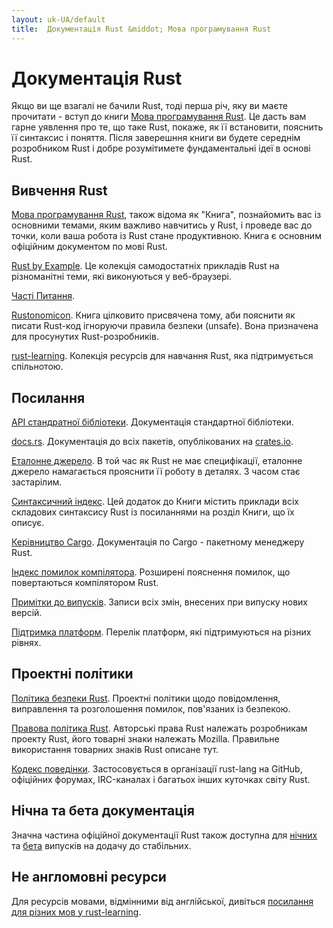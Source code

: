 ```yaml
---
layout: uk-UA/default
title:  Документація Rust &middot; Мова програмування Rust
---
```


# Документація Rust

Якщо ви ще взагалі не бачили Rust, тоді перша річ, яку ви маєте прочитати -
вступ до книги [Мова програмування Rust][book]. Це дасть вам гарне уявлення про те, 
що таке Rust, покаже, як її встановити, пояснить її синтаксис і поняття. 
Після заверешння книги ви будете середнім розробником Rust і добре розумітимете
фундаментальні ідеї в основі Rust.

## Вивчення Rust

[Мова програмування Rust][book], також відома як "Книга",
познайомить вас із основними темами, яким важливо навчитись у Rust, 
і проведе вас до точки, коли ваша робота із Rust стане продуктивною. 
Книга є основним офіційним документом по мові Rust.

[Rust by Example][rbe]. Це колекція самодостатніх прикладів Rust
на різноманітні теми, які виконуються у веб-браузері.

[Часті Питання][faq].

[Rustonomicon][nomicon]. Книга цілковито присвячена тому, аби пояснити
як писати Rust-код ігноруючи правила безпеки (unsafe). Вона призначена для просунутих
Rust-розробників.

[rust-learning]. Колекція ресурсів для навчання Rust, яка підтримується спільнотою.

[book]: https://doc.rust-lang.org/book/
[rbe]: http://rustbyexample.com
[faq]: faq.html
[nomicon]: https://doc.rust-lang.org/nomicon/
[rust-learning]: https://github.com/ctjhoa/rust-learning

## Посилання

[API стандратної бібліотеки][api]. Документація стандартної бібліотеки.

[docs.rs]. Документація до всіх пакетів, опублікованих на [crates.io].

[Еталонне джерело][ref]. В той час як Rust не має специфікації, еталонне джерело
намагається прояснити її роботу в деталях. З часом стає застарілим.

[Синтаксичний індекс][syn]. Цей додаток до Книги містить приклади
всіх складових синтаксису Rust із посиланнями на розділ Книги, що їх описує.

[Керівництво Cargo][cargo]. Документація по Cargo - пакетному менеджеру
Rust.

[Індекс помилок компілятора][err]. Розширені пояснення помилок, що повертаються
компілятором Rust.

[Примітки до випусків][release_notes]. Записи всіх змін, внесених при випуску нових версій.

[Підтримка платформ][platform_support]. Перелік платформ, які підтримуються на різних рівнях.

[api]: https://doc.rust-lang.org/std/
[syn]: https://doc.rust-lang.org/book/syntax-index.html
[ref]: https://doc.rust-lang.org/reference
[cargo]: http://doc.crates.io/guide.html
[err]: https://doc.rust-lang.org/error-index.html
[release_notes]: https://github.com/rust-lang/rust/blob/master/RELEASES.md
[docs.rs]: https://docs.rs
[crates.io]: https://crates.io
[platform_support]: https://forge.rust-lang.org/platform-support.html

## Проектні політики

[Політика безпеки Rust][security]. Проектні політики щодо
повідомлення, виправлення та розголошення помилок, пов'язаних із безпекою.

[Правова політика Rust][legal]. Авторські права Rust
належать розробникам проекту Rust, його товарні знаки належать Mozilla.
Правильне використання товарних знаків Rust описане тут.

[Кодекс поведінки][coc]. Застосовується в організації rust-lang
на GitHub, офіційних форумах, IRC-каналах і багатьох інших куточках світу Rust.

[security]: security.html
[legal]: legal.html
[coc]: conduct.html

## Нічна та бета документація

Значна частина офіційної документації Rust також доступна для
[нічних][nightly] та [бета][beta] випусків на додачу до стабільних.

[nightly]: https://doc.rust-lang.org/nightly/
[beta]: https://doc.rust-lang.org/beta/

## Не англомовні ресурси

Для ресурсів мовами, відмінними від англійської, дивіться
[посилання для різних мов у rust-learning][locale].

[locale]: https://github.com/ctjhoa/rust-learning#locale-links
